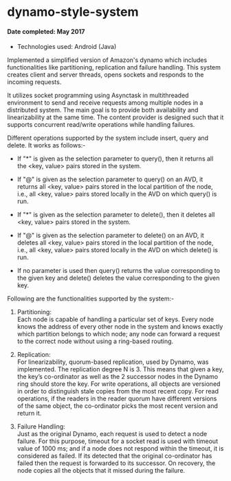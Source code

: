 # dynamo-style-system
#### Date completed: May 2017

* Technologies used: Android (Java)

Implemented a simplified version of Amazon's dynamo which includes functionalities like partitioning, replication and failure handling. This system creates client and server threads, opens sockets and responds to the incoming requests.

It utilizes socket programming using Asynctask in multithreaded environment to send and receive requests among multiple nodes in a distributed system. The main goal is to provide both availability and linearizability at the same time. The content provider is designed such that it supports concurrent read/write operations while handling failures. 

Different operations supported by the system include insert, query and delete. It works as follows:-
* If "*" is given as the selection parameter to query(), then it returns all the <key, value> pairs stored in the system.

* If "@" is given as the selection parameter to query() on an AVD, it returns all <key, value> pairs stored in the local partition of the node, i.e., all <key, value> pairs stored locally in the AVD on which query() is run.

* If "*" is given as the selection parameter to delete(), then it deletes all <key, value> pairs stored in the system.

* If "@" is given as the selection parameter to delete() on an AVD, it deletes all <key, value> pairs stored in the local partition of the node, i.e., all <key, value> pairs stored locally in the AVD on which delete() is run.

* If no parameter is used then query() returns the value corresponding to the given key and delete() deletes the value corresponding to the given key.

Following are the functionalities supported by the system:-
1) Partitioning:  
Each node is capable of handling a particular set of keys. Every node knows the address of every other node in the system and knows exactly which partition belongs to which node; any node can forward a request to the correct node without using a ring-based routing.

2) Replication:  
For linearizability, quorum-based replication, used by Dynamo, was implemented. The replication degree N is 3. This means that given a key, the key’s co-ordinator as well as the 2 successor nodes in the Dynamo ring should store the key. For write operations, all objects are versioned in order to distinguish stale copies from the most recent copy. For read operations, if the readers in the reader quorum have different versions of the same object, the co-ordinator picks the most recent version and return it.

3) Failure Handling:  
Just as the original Dynamo, each request is used to detect a node failure. For this purpose, timeout for a socket read is used with timeout value of 1000 ms; and if a node does not respond within the timeout, it is considered as failed. If its detected that the original co-ordinator has failed then the request is forwarded to its successor. On recovery, the node copies all the objects that it missed during the failure.




